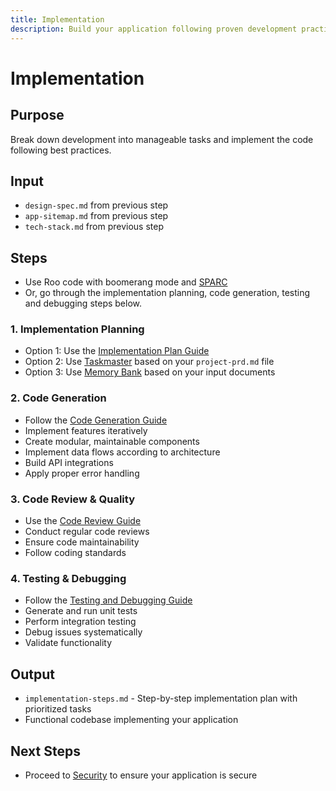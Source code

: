 ```yaml
---
title: Implementation
description: Build your application following proven development practices and patterns
---
```


# Implementation

## Purpose
Break down development into manageable tasks and implement the code following best practices.

## Input
- `design-spec.md` from previous step
- `app-sitemap.md` from previous step
- `tech-stack.md` from previous step

## Steps

* Use Roo code with boomerang mode and [SPARC](../agentic/index.md)
* Or, go through the implementation planning, code generation, testing and debugging steps below.

### 1. Implementation Planning
* Option 1: Use the [Implementation Plan Guide](./implementation-plan.md)
* Option 2: Use [Taskmaster](./taskmaster.md) based on your `project-prd.md` file
* Option 3: Use [Memory Bank](https://docs.cline.bot/prompting/cline-memory-bank) based on your input documents

### 2. Code Generation
* Follow the [Code Generation Guide](./codegen.md)
* Implement features iteratively
* Create modular, maintainable components
* Implement data flows according to architecture
* Build API integrations
* Apply proper error handling

### 3. Code Review & Quality
* Use the [Code Review Guide](./code-review.md)
* Conduct regular code reviews
* Ensure code maintainability
* Follow coding standards

### 4. Testing & Debugging
* Follow the [Testing and Debugging Guide](./debugging.md)
* Generate and run unit tests
* Perform integration testing
* Debug issues systematically
* Validate functionality

## Output
- `implementation-steps.md` - Step-by-step implementation plan with prioritized tasks
- Functional codebase implementing your application

## Next Steps
- Proceed to [Security](../security/index.md) to ensure your application is secure